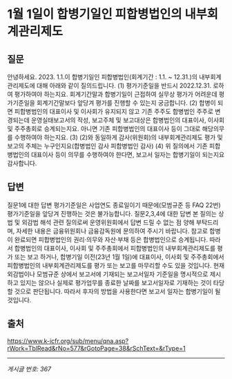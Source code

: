 # 1월 1일이 합병기일인 피합병법인의 내부회계관리제도

## 질문
안녕하세요.
2023. 1.1.이 합병기일인 피합병법인(회계기간 : 1.1. ~ 12.31.)의 내부회계관리제도에 대해 아래와 같이 질의드립니다.
(1) 평가기준일을 반드시 2022.12.31. 로하여 평가하여야 하는지요. 회계기간말과 합병기일이 근접하여 실무상 평가가 어려운데 평가기준일을 회계기간말보다 앞당겨 평가를 진행할 수 있는지 궁금합니다.
(2) 합병이 되면 피합병법인의 대표이사 및 이사회가 유지되지 않고 기존 주주도 합병법인 주주로 변경되는데 운영실태보고서의 작성, 보고주체 및 보고대상은 합병법인의 대표이사, 이사회 및 주주총회로 승계되는지요. 아니면 기존 피합병법인의 대표이사 등이 그대로 해당의무를 수행하여야 하는지요.
(3) (2)와 동일하게 감사(위원회)의 내부회계관리제도 평가 및 보고의 주체는 누구인지요(합병법인 감사 피합병법인 감사)
(4) 위 질의에서 기존 피합병법인의 대표이사 등이 의무를 수행하여야 한다면, 보고서 일자는 합병기일이 되는지요
감사합니다.

## 답변
질문1에 대한 답변
평가기준일은 사업연도 종료일이기 때문에(모범규준 등 FAQ 22번) 평가기준일을 앞당겨 진행하는 것은 불가능합니다.
질문2,3,4에 대한 답변
본 질의는 상법 및 외감법 해석 관련 질의로써 운영위원회에서 답변 드릴 수 없는 점 양해 부탁드리며, 자세한 내용은 금융위원회나 금융감독원에 문의하여 주시기 바랍니다.
참고로 합병이 완료되면 피합병법인의 권리·의무와 자산·부채 등은 합병법인으로 승계됩니다. 따라서 합병법인의 대표이사, 이사회 및 주주총회에서 피합병법인의 내부회계관리제도를 평가 또는 보고 하거나, 합병기일 이전(23년 1월 1일)에 대표이사, 이사회 및 주주총회에서 피합병법인의 내부회계관리제도를 평가 또는 보고를 마무리할 수도 있을 것입니다.
현재 외감법이나 모범규준 상에서 보고서에 기재되는 보고서일자 기준일을 명시적으로 제시하고 있지는 않으나 실제로 평가업무를 종료한 날짜를 보고서일자로 기재하는 것이 타당할 것으로 판단됩니다. 따라서 후자의 방법을 사용한다면 보고서 일자는 합병기일이 될 것입니다.

## 출처
https://www.k-icfr.org/sub/menu/qna.asp?rWork=TblRead&rNo=577&rGotoPage=38&rSchText=&rType=1

---
*게시글 번호: 367*
